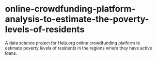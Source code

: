 # online-crowdfunding-platform-analysis-to-estimate-the-poverty-levels-of-residents
A data science project for Help.org online crowdfunding platform to estimate poverty levels of residents in the regions where they have active loans. 
